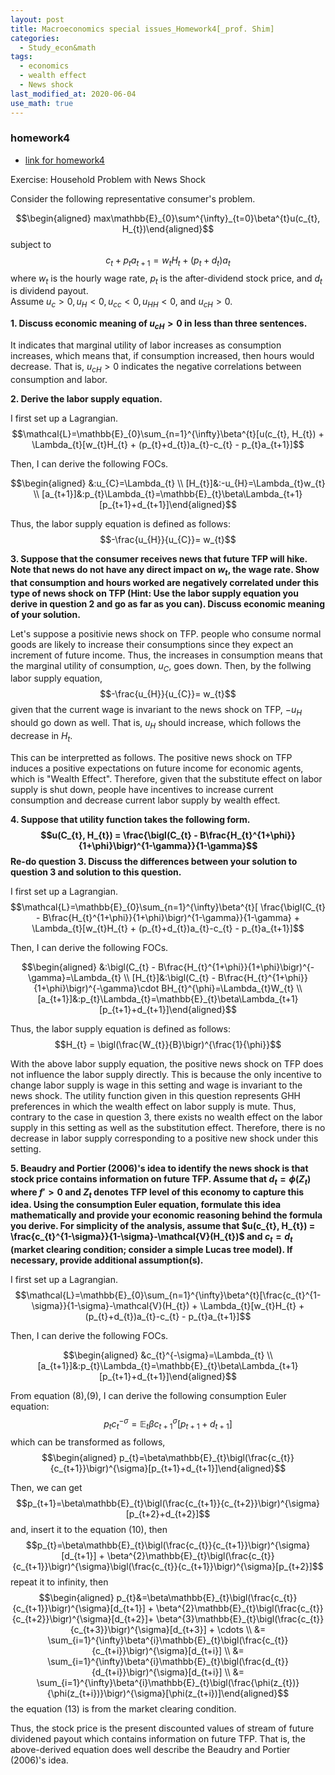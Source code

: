 ```yaml
---
layout: post
title: Macroeconomics special issues_Homework4[_prof. Shim]
categories:
  - Study_econ&math
tags:
  - economics
  - wealth effect
  - News shock
last_modified_at: 2020-06-04
use_math: true
---
```

### homework4

* [link for homework4](https://drive.google.com/uc?export=view&id=171RQVCBFT3NvhirtS-efHE59ACxppY7w)  


Exercise: Household Problem with News Shock 

Consider the following representative consumer's problem.

$$\begin{aligned}
max\mathbb{E}_{0}\sum^{\infty}_{t=0}\beta^{t}u(c_{t}, H_{t})\end{aligned}$$
subject to $$c_{t} + p_{t}a_{t+1} = w_{t}H_{t} + (p_{t}+d_{t})a_{t}$$
where $w_{t}$ is the hourly wage rate, $p_{t}$ is the after-dividend
stock price, and $d_{t}$ is dividend payout.\
Assume $u_{c}>0, u_{H}<0, u_{cc}<0, u_{HH}<0,$ and $u_{cH}>0$.

**1. Discuss economic meaning of $u_{cH}>0$ in less than three
sentences.**

It indicates that marginal utility of labor increases as consumption
increases, which means that, if consumption increased, then hours would
decrease. That is, $u_{cH}>0$ indicates the negative correlations
between consumption and labor.

**2. Derive the labor supply equation.**

I first set up a Lagrangian.
$$\mathcal{L}=\mathbb{E}_{0}\sum_{n=1}^{\infty}\beta^{t}[u(c_{t}, H_{t}) + \Lambda_{t}[w_{t}H_{t} + (p_{t}+d_{t})a_{t}-c_{t} - p_{t}a_{t+1}]$$

Then, I can derive the following FOCs.

$$\begin{aligned}
&:u_{C}=\Lambda_{t}
\\ [H_{t}]&:-u_{H}=\Lambda_{t}w_{t}
\\ [a_{t+1}]&:p_{t}\Lambda_{t}=\mathbb{E}_{t}\beta\Lambda_{t+1}[p_{t+1}+d_{t+1}]\end{aligned}$$

Thus, the labor supply equation is defined as follows:
$$-\frac{u_{H}}{u_{C}}= w_{t}$$

**3. Suppose that the consumer receives news that future TFP will hike.
Note that news do not have any direct impact on $w_{t}$, the wage rate.
Show that consumption and hours worked are negatively correlated under
this type of news shock on TFP (Hint: Use the labor supply equation you
derive in question 2 and go as far as you can). Discuss economic meaning
of your solution.**

Let's suppose a positivie news shock on TFP. people who consume normal
goods are likely to increase their consumptions since they expect an
increment of future income. Thus, the increases in consumption means
that the marginal utility of consumption, $u_{C}$, goes down. Then, by
the follwing labor supply equation, $$-\frac{u_{H}}{u_{C}}= w_{t}$$
given that the current wage is invariant to the news shock on TFP,
$-u_{H}$ should go down as well. That is, $u_{H}$ should increase, which
follows the decrease in $H_{t}$.

This can be interpretted as follows. The positive news shock on TFP
induces a positive expectations on future income for economic agents,
which is \"Wealth Effect\". Therefore, given that the substitute effect
on labor supply is shut down, people have incentives to increase current
consumption and decrease current labor supply by wealth effect.

**4. Suppose that utility function takes the following form.
$$u(C_{t}, H_{t}) = \frac{\bigl(C_{t} - B\frac{H_{t}^{1+\phi}}{1+\phi}\bigr)^{1-\gamma}}{1-\gamma}$$
Re-do question 3. Discuss the differences between your solution to
question 3 and solution to this question.**

I first set up a Lagrangian.
$$\mathcal{L}=\mathbb{E}_{0}\sum_{n=1}^{\infty}\beta^{t}[ \frac{\bigl(C_{t} - B\frac{H_{t}^{1+\phi}}{1+\phi}\bigr)^{1-\gamma}}{1-\gamma} + \Lambda_{t}[w_{t}H_{t} + (p_{t}+d_{t})a_{t}-c_{t} - p_{t}a_{t+1}]$$

Then, I can derive the following FOCs.

$$\begin{aligned}
&:\bigl(C_{t} - B\frac{H_{t}^{1+\phi}}{1+\phi}\bigr)^{-\gamma}=\Lambda_{t}
\\ [H_{t}]&:\bigl(C_{t} - B\frac{H_{t}^{1+\phi}}{1+\phi}\bigr)^{-\gamma}\cdot BH_{t}^{\phi}=\Lambda_{t}W_{t}
\\ [a_{t+1}]&:p_{t}\Lambda_{t}=\mathbb{E}_{t}\beta\Lambda_{t+1}[p_{t+1}+d_{t+1}]\end{aligned}$$

Thus, the labor supply equation is defined as follows:
$$H_{t} = \bigl(\frac{W_{t}}{B}\bigr)^{\frac{1}{\phi}}$$

With the above labor supply equation, the positive news shock on TFP
does not influence the labor supply directly. This is because the only
incentive to change labor supply is wage in this setting and wage is
invariant to the news shock. The utility function given in this question
represents GHH preferences in which the wealth effect on labor supply is
mute. Thus, contrary to the case in question 3, there exists no wealth
effect on the labor supply in this setting as well as the substitution
effect. Therefore, there is no decrease in labor supply corresponding to
a positive new shock under this setting.

**5. Beaudry and Portier (2006)'s idea to identify the news shock is
that stock price contains information on future TFP. Assume that
$d_{t} = \phi (Z_{t})$ where $f' > 0$ and $Z_{t}$ denotes TFP level of
this economy to capture this idea. Using the consumption Euler equation,
formulate this idea mathematically and provide your economic reasoning
behind the formula you derive. For simplicity of the analysis, assume
that
$u(c_{t}, H_{t}) = \frac{c_{t}^{1-\sigma}}{1-\sigma}-\mathcal{V}(H_{t})$
and $c_{t}= d_{t}$ (market clearing condition; consider a simple Lucas
tree model). If necessary, provide additional assumption(s).**

I first set up a Lagrangian.
$$\mathcal{L}=\mathbb{E}_{0}\sum_{n=1}^{\infty}\beta^{t}[\frac{c_{t}^{1-\sigma}}{1-\sigma}-\mathcal{V}(H_{t}) + \Lambda_{t}[w_{t}H_{t} + (p_{t}+d_{t})a_{t}-c_{t} - p_{t}a_{t+1}]$$

Then, I can derive the following FOCs.

$$\begin{aligned}
&c_{t}^{-\sigma}=\Lambda_{t}
\\ [a_{t+1}]&:p_{t}\Lambda_{t}=\mathbb{E}_{t}\beta\Lambda_{t+1}[p_{t+1}+d_{t+1}]\end{aligned}$$

From equation (8),(9), I can derive the following consumption Euler
equation:
$$p_{t}c_{t}^{-\sigma} =\mathbb{E}_{t}\beta c_{t+1}^{\sigma}[p_{t+1}+d_{t+1}]$$
which can be transformed as follows, $$\begin{aligned}
p_{t}=\beta\mathbb{E}_{t}\bigl(\frac{c_{t}}{c_{t+1}}\bigr)^{\sigma}[p_{t+1}+d_{t+1}]\end{aligned}$$

Then, we can get
$$p_{t+1}=\beta\mathbb{E}_{t}\bigl(\frac{c_{t+1}}{c_{t+2}}\bigr)^{\sigma}[p_{t+2}+d_{t+2}]$$
and, insert it to the equation (10), then
$$p_{t}=\beta\mathbb{E}_{t}\bigl(\frac{c_{t}}{c_{t+1}}\bigr)^{\sigma}[d_{t+1}] + \beta^{2}\mathbb{E}_{t}\bigl(\frac{c_{t}}{c_{t+1}}\bigr)^{\sigma}\bigl(\frac{c_{t}}{c_{t+1}}\bigr)^{\sigma}[p_{t+2}]$$
repeat it to infinity, then $$\begin{aligned}
p_{t}&=\beta\mathbb{E}_{t}\bigl(\frac{c_{t}}{c_{t+1}}\bigr)^{\sigma}[d_{t+1}] + \beta^{2}\mathbb{E}_{t}\bigl(\frac{c_{t}}{c_{t+2}}\bigr)^{\sigma}[d_{t+2}]+ \beta^{3}\mathbb{E}_{t}\bigl(\frac{c_{t}}{c_{t+3}}\bigr)^{\sigma}[d_{t+3}] + \cdots
\\ &= \sum_{i=1}^{\infty}\beta^{i}\mathbb{E}_{t}\bigl(\frac{c_{t}}{c_{t+i}}\bigr)^{\sigma}[d_{t+i}]
\\ &= \sum_{i=1}^{\infty}\beta^{i}\mathbb{E}_{t}\bigl(\frac{d_{t}}{d_{t+i}}\bigr)^{\sigma}[d_{t+i}]
\\ &= \sum_{i=1}^{\infty}\beta^{i}\mathbb{E}_{t}\bigl(\frac{\phi(z_{t})}{\phi(z_{t+i})}\bigr)^{\sigma}[\phi(z_{t+i})]\end{aligned}$$
the equation (13) is from the market clearing condition.

Thus, the stock price is the present discounted values of stream of
future dividened payout which contains information on future TFP. That
is, the above-derived equation does well describe the Beaudry and
Portier (2006)'s idea.
